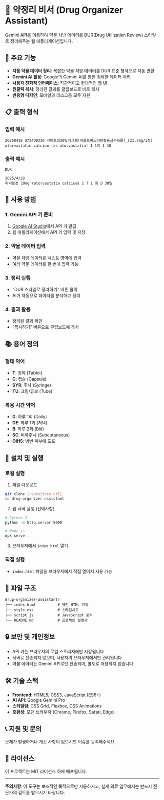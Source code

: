 # 💊 약정리 비서 (Drug Organizer Assistant)

Gemini API를 이용하여 약물 처방 데이터를 DUR(Drug Utilization Review) 스타일로 정리해주는 웹 애플리케이션입니다.

## 🌟 주요 기능

- **자동 약물 데이터 정리**: 복잡한 약물 처방 데이터를 DUR 표준 형식으로 자동 변환
- **Gemini AI 활용**: Google의 Gemini AI를 통한 정확한 데이터 처리
- **사용자 친화적 인터페이스**: 직관적이고 현대적인 웹 UI
- **원클릭 복사**: 정리된 결과를 클립보드로 바로 복사
- **반응형 디자인**: 모바일과 데스크톱 모두 지원

## 📋 출력 형식

### 입력 예시
```
20250428 073400330 리피토정20밀리그램(아토르바스타틴칼슘삼수화물)_(21.7mg/1정) atorvastatin calcium (as atorvastatin) 1 1정 1 30
```

### 출력 예시
```
DUR

2025/4/28
리피토정 20mg (atorvastatin calcium) 1 T 1 회 D 30일
```

## 🔧 사용 방법

### 1. Gemini API 키 준비
1. [Google AI Studio](https://makersuite.google.com/app/apikey)에서 API 키 발급
2. 웹 애플리케이션에서 API 키 입력 및 저장

### 2. 약물 데이터 입력
- 약물 처방 데이터를 텍스트 영역에 입력
- 여러 약물 데이터를 한 번에 입력 가능

### 3. 정리 실행
- "DUR 스타일로 정리하기" 버튼 클릭
- AI가 자동으로 데이터를 분석하고 정리

### 4. 결과 활용
- 정리된 결과 확인
- "복사하기" 버튼으로 클립보드에 복사

## 📚 용어 정의

### 형태 약어
- **T**: 정제 (Tablet)
- **C**: 캡슐 (Capsule)
- **SYR**: 주사 (Syringe)
- **TU**: 크림/튜브 (Tube)

### 복용 시간 약어
- **D**: 하루 1회 (Daily)
- **DE**: 하루 1회 (저녁)
- **B**: 하루 2회 (Bid)
- **SC**: 피하주사 (Subcutaneous)
- **OIHS**: 병변 피부에 도포

## 🚀 설치 및 실행

### 로컬 실행
1. 파일 다운로드
```bash
git clone [repository-url]
cd drug-organizer-assistant
```

2. 웹 서버 실행 (선택사항)
```bash
# Python 3
python -m http.server 8000

# Node.js
npx serve .
```

3. 브라우저에서 `index.html` 열기

### 직접 실행
- `index.html` 파일을 브라우저에서 직접 열어서 사용 가능

## 📁 파일 구조

```
drug-organizer-assistant/
├── index.html          # 메인 HTML 파일
├── style.css           # 스타일시트
├── script.js           # JavaScript 로직
└── README.md           # 프로젝트 설명서
```

## 🔒 보안 및 개인정보

- API 키는 브라우저의 로컬 스토리지에만 저장됩니다
- 서버로 전송되지 않으며, 사용자의 브라우저에서만 관리됩니다
- 약물 데이터는 Gemini API로만 전송되며, 별도로 저장되지 않습니다

## 🛠️ 기술 스택

- **Frontend**: HTML5, CSS3, JavaScript (ES6+)
- **AI API**: Google Gemini Pro
- **스타일링**: CSS Grid, Flexbox, CSS Animations
- **호환성**: 모던 브라우저 (Chrome, Firefox, Safari, Edge)

## 📞 지원 및 문의

문제가 발생하거나 개선 사항이 있으시면 이슈를 등록해주세요.

## 📄 라이선스

이 프로젝트는 MIT 라이선스 하에 배포됩니다.

---

**주의사항**: 이 도구는 보조적인 목적으로만 사용하시고, 실제 의료 업무에서는 반드시 전문가의 검토를 받으시기 바랍니다. 